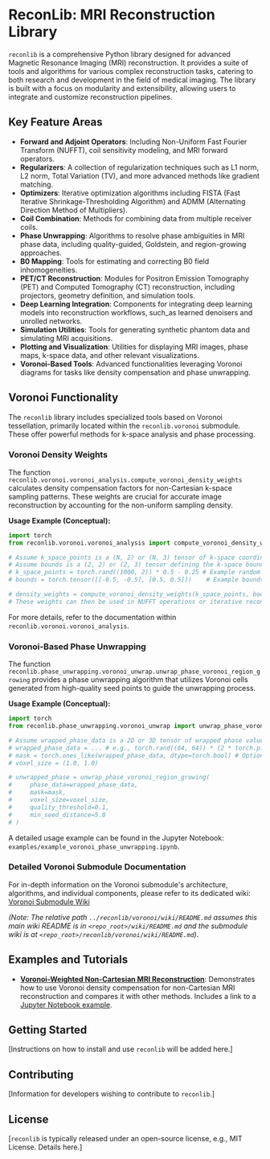 # ReconLib: MRI Reconstruction Library

`reconlib` is a comprehensive Python library designed for advanced Magnetic Resonance Imaging (MRI) reconstruction. It provides a suite of tools and algorithms for various complex reconstruction tasks, catering to both research and development in the field of medical imaging. The library is built with a focus on modularity and extensibility, allowing users to integrate and customize reconstruction pipelines.

## Key Feature Areas

*   **Forward and Adjoint Operators**: Including Non-Uniform Fast Fourier Transform (NUFFT), coil sensitivity modeling, and MRI forward operators.
*   **Regularizers**: A collection of regularization techniques such as L1 norm, L2 norm, Total Variation (TV), and more advanced methods like gradient matching.
*   **Optimizers**: Iterative optimization algorithms including FISTA (Fast Iterative Shrinkage-Thresholding Algorithm) and ADMM (Alternating Direction Method of Multipliers).
*   **Coil Combination**: Methods for combining data from multiple receiver coils.
*   **Phase Unwrapping**: Algorithms to resolve phase ambiguities in MRI phase data, including quality-guided, Goldstein, and region-growing approaches.
*   **B0 Mapping**: Tools for estimating and correcting B0 field inhomogeneities.
*   **PET/CT Reconstruction**: Modules for Positron Emission Tomography (PET) and Computed Tomography (CT) reconstruction, including projectors, geometry definition, and simulation tools.
*   **Deep Learning Integration**: Components for integrating deep learning models into reconstruction workflows, such_as learned denoisers and unrolled networks.
*   **Simulation Utilities**: Tools for generating synthetic phantom data and simulating MRI acquisitions.
*   **Plotting and Visualization**: Utilities for displaying MRI images, phase maps, k-space data, and other relevant visualizations.
*   **Voronoi-Based Tools**: Advanced functionalities leveraging Voronoi diagrams for tasks like density compensation and phase unwrapping.

## Voronoi Functionality

The `reconlib` library includes specialized tools based on Voronoi tessellation, primarily located within the `reconlib.voronoi` submodule. These offer powerful methods for k-space analysis and phase processing.

### Voronoi Density Weights

The function `reconlib.voronoi.voronoi_analysis.compute_voronoi_density_weights` calculates density compensation factors for non-Cartesian k-space sampling patterns. These weights are crucial for accurate image reconstruction by accounting for the non-uniform sampling density.

**Usage Example (Conceptual):**
```python
import torch
from reconlib.voronoi.voronoi_analysis import compute_voronoi_density_weights

# Assume k_space_points is a (N, 2) or (N, 3) tensor of k-space coordinates
# Assume bounds is a (2, 2) or (2, 3) tensor defining the k-space boundaries
# k_space_points = torch.rand((1000, 2)) * 0.5 - 0.25 # Example random k-space points
# bounds = torch.tensor([[-0.5, -0.5], [0.5, 0.5]])    # Example bounds

# density_weights = compute_voronoi_density_weights(k_space_points, bounds=bounds)
# These weights can then be used in NUFFT operations or iterative reconstruction algorithms.
```
For more details, refer to the documentation within `reconlib.voronoi.voronoi_analysis`.

### Voronoi-Based Phase Unwrapping

The function `reconlib.phase_unwrapping.voronoi_unwrap.unwrap_phase_voronoi_region_growing` provides a phase unwrapping algorithm that utilizes Voronoi cells generated from high-quality seed points to guide the unwrapping process.

**Usage Example (Conceptual):**
```python
import torch
from reconlib.phase_unwrapping.voronoi_unwrap import unwrap_phase_voronoi_region_growing

# Assume wrapped_phase_data is a 2D or 3D tensor of wrapped phase values
# wrapped_phase_data = ... # e.g., torch.rand((64, 64)) * (2 * torch.pi) - torch.pi
# mask = torch.ones_like(wrapped_phase_data, dtype=torch.bool) # Optional
# voxel_size = (1.0, 1.0)

# unwrapped_phase = unwrap_phase_voronoi_region_growing(
#     phase_data=wrapped_phase_data,
#     mask=mask,
#     voxel_size=voxel_size,
#     quality_threshold=0.1,
#     min_seed_distance=5.0
# )
```
A detailed usage example can be found in the Jupyter Notebook: `examples/example_voronoi_phase_unwrapping.ipynb`.

### Detailed Voronoi Submodule Documentation

For in-depth information on the Voronoi submodule's architecture, algorithms, and individual components, please refer to its dedicated wiki:
[Voronoi Submodule Wiki](../reconlib/voronoi/wiki/README.md)

*(Note: The relative path `../reconlib/voronoi/wiki/README.md` assumes this main wiki README is in `<repo_root>/wiki/README.md` and the submodule wiki is at `<repo_root>/reconlib/voronoi/wiki/README.md`)*.

## Examples and Tutorials

*   **[Voronoi-Weighted Non-Cartesian MRI Reconstruction](./VoronoiReconstructionExample.md)**: Demonstrates how to use Voronoi density compensation for non-Cartesian MRI reconstruction and compares it with other methods. Includes a link to a [Jupyter Notebook example](../examples/voronoi_recon_comparison.ipynb).

## Getting Started

[Instructions on how to install and use `reconlib` will be added here.]

## Contributing

[Information for developers wishing to contribute to `reconlib`.]

## License

[`reconlib` is typically released under an open-source license, e.g., MIT License. Details here.]
